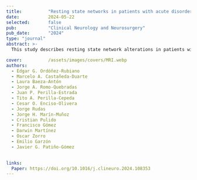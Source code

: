 ```yaml
---
title:          "Resting state networks in patients with acute disorders of consciousness after severe traumatic brain injury"
date:           2024-05-22
selected:       false
pub:            "Clinical Neurology and Neurosurgery"
pub_date:       "2024"
type: "journal"
abstract: >-
  This study describes resting state network alterations in patients with disorders of consciousness after severe TBI. Findings reveal three distinct RSN activation patterns—normal, asymmetric, and absent—highlighting significant disruptions compared to healthy controls.

cover:          /assets/images/covers/MRI.webp
authors:
  - Edgar G. Ordóñez-Rubiano
  - Marcelo A. Castañeda-Duarte
  - Laura Baeza-Antón
  - Jorge A. Romo-Quebradas
  - Juan P. Perilla-Estrada
  - Tito A. Perilla-Cepeda
  - Cesar O. Enciso-Olivera
  - Jorge Rudas
  - Jorge H. Marín-Muñoz
  - Cristian Pulido
  - Francisco Gómez
  - Darwin Martínez
  - Oscar Zorro
  - Emilio Garzón
  - Javier G. Patiño-Gómez
  

links:
  Paper: https://doi.org/10.1016/j.clineuro.2024.108353
---
```



